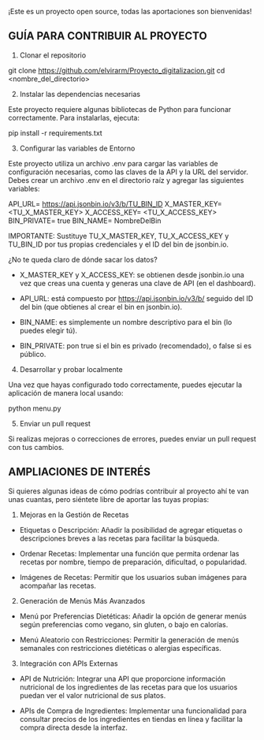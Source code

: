 ¡Este es un proyecto open source, todas las aportaciones son bienvenidas!

## GUÍA PARA CONTRIBUIR AL PROYECTO ##

1. Clonar el repositorio

git clone <https://github.com/elvirarm/Proyecto_digitalizacion.git>
cd <nombre_del_directorio>

2.  Instalar las dependencias necesarias

Este proyecto requiere algunas bibliotecas de Python para funcionar correctamente. Para instalarlas, ejecuta:

pip install -r requirements.txt

3. Configurar las variables de Entorno

Este proyecto utiliza un archivo .env para cargar las variables de configuración necesarias, como las claves de la API y la URL del servidor. Debes crear un archivo .env en el directorio raíz y agregar las siguientes variables:

API_URL= https://api.jsonbin.io/v3/b/TU_BIN_ID
X_MASTER_KEY= <TU_X_MASTER_KEY>
X_ACCESS_KEY= <TU_X_ACCESS_KEY>
BIN_PRIVATE= true
BIN_NAME= NombreDelBin

IMPORTANTE: Sustituye TU_X_MASTER_KEY, TU_X_ACCESS_KEY y TU_BIN_ID por tus propias credenciales y el ID del bin de jsonbin.io.

¿No te queda claro de dónde sacar los datos?

- X_MASTER_KEY y X_ACCESS_KEY: se obtienen desde jsonbin.io una vez que creas una cuenta y generas una clave de API (en el dashboard).

- API_URL: está compuesto por https://api.jsonbin.io/v3/b/ seguido del ID del bin (que obtienes al crear el bin en jsonbin.io).

- BIN_NAME: es simplemente un nombre descriptivo para el bin (lo puedes elegir tú).

- BIN_PRIVATE: pon true si el bin es privado (recomendado), o false si es público.



4. Desarrollar y probar localmente

Una vez que hayas configurado todo correctamente, puedes ejecutar la aplicación de manera local usando:

python menu.py

5. Enviar un pull request

Si realizas mejoras o correcciones de errores, puedes enviar un pull request con tus cambios.

## AMPLIACIONES DE INTERÉS ##

Si quieres algunas ideas de cómo podrías contribuir al proyecto ahí te van unas cuantas, pero siéntete libre de aportar las tuyas propias:

1. Mejoras en la Gestión de Recetas

- Etiquetas o Descripción: Añadir la posibilidad de agregar etiquetas o descripciones breves a las recetas para facilitar la búsqueda.

- Ordenar Recetas: Implementar una función que permita ordenar las recetas por nombre, tiempo de preparación, dificultad, o popularidad.

- Imágenes de Recetas: Permitir que los usuarios suban imágenes para acompañar las recetas.

2. Generación de Menús Más Avanzados

- Menú por Preferencias Dietéticas: Añadir la opción de generar menús según preferencias como vegano, sin gluten, o bajo en calorías.

- Menú Aleatorio con Restricciones: Permitir la generación de menús semanales con restricciones dietéticas o alergias específicas.

3. Integración con APIs Externas

- API de Nutrición: Integrar una API que proporcione información nutricional de los ingredientes de las recetas para que los usuarios puedan ver el valor nutricional de sus platos.

- APIs de Compra de Ingredientes: Implementar una funcionalidad para consultar precios de los ingredientes en tiendas en línea y facilitar la compra directa desde la interfaz.